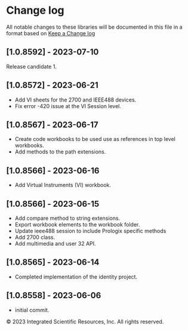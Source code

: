 # Change log
All notable changes to these libraries will be documented in this file in a format based on [Keep a Change log]

## [1.0.8592] - 2023-07-10
Release candidate 1.

## [1.0.8572] - 2023-06-21
* Add VI sheets for the 2700 and IEEE488 devices. 
* Fix error -420 issue at the VI Session level.

## [1.0.8567] - 2023-06-17
* Create code workbooks to be used use as references in top level workbooks.
* Add methods to the path extensions.

## [1.0.8566] - 2023-06-16
* Add Virtual Instruments (VI) workbook.

## [1.0.8566] - 2023-06-15
* Add compare method to string extensions.
* Export workbook elements to the workbook folder.
* Update ieee488 session to include Prologix specific methods
* Add 2700 class. 
* Add multimedia and user 32 API.

## [1.0.8565] - 2023-06-14
* Completed implementation of the identity project.

## [1.0.8558] - 2023-06-06
* initial commit. 

&copy;  2023 Integrated Scientific Resources, Inc. All rights reserved.

[1.0.8588]: https://github.com/ATECoder/vba.iot.tcp
[Keep a Change log]: https://keepachangelog.com/en/1.0.0/